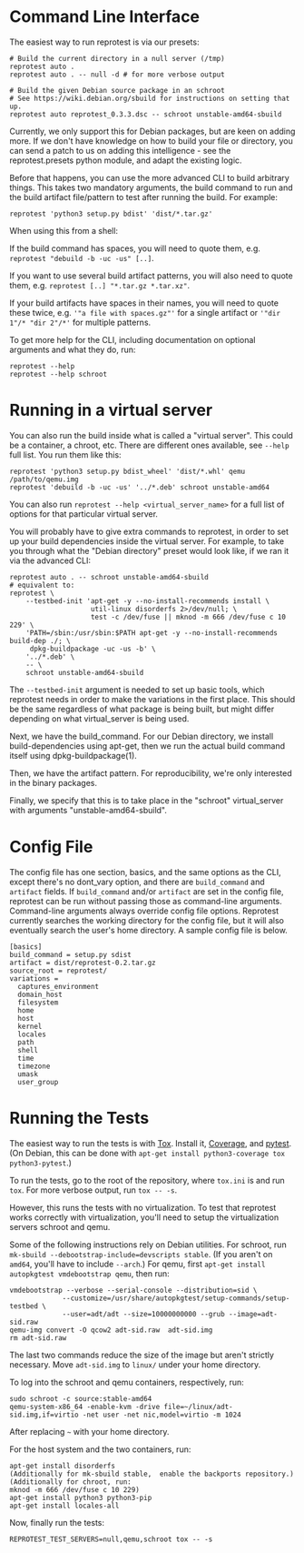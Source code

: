 Command Line Interface
======================

The easiest way to run reprotest is via our presets:

    # Build the current directory in a null server (/tmp)
    reprotest auto .
    reprotest auto . -- null -d # for more verbose output

    # Build the given Debian source package in an schroot
    # See https://wiki.debian.org/sbuild for instructions on setting that up.
    reprotest auto reprotest_0.3.3.dsc -- schroot unstable-amd64-sbuild

Currently, we only support this for Debian packages, but are keen on adding
more. If we don't have knowledge on how to build your file or directory, you
can send a patch to us on adding this intelligence - see the reprotest.presets
python module, and adapt the existing logic.

Before that happens, you can use the more advanced CLI to build arbitrary
things. This takes two mandatory arguments, the build command to run and the
build artifact file/pattern to test after running the build. For example:

    reprotest 'python3 setup.py bdist' 'dist/*.tar.gz'

When using this from a shell:

If the build command has spaces, you will need to quote them, e.g.
`reprotest "debuild -b -uc -us" [..]`.

If you want to use several build artifact patterns, you will also
need to quote them, e.g. `reprotest [..] "*.tar.gz *.tar.xz"`.

If your build artifacts have spaces in their names, you will need to
quote these twice, e.g. `'"a file with spaces.gz"'` for a single
artifact or `'"dir 1"/* "dir 2"/*'` for multiple patterns.

To get more help for the CLI, including documentation on optional
arguments and what they do, run:

    reprotest --help
    reprotest --help schroot


Running in a virtual server
===========================

You can also run the build inside what is called a "virtual server". This could
be a container, a chroot, etc. There are different ones available, see `--help`
full list. You run them like this:

    reprotest 'python3 setup.py bdist_wheel' 'dist/*.whl' qemu /path/to/qemu.img
    reprotest 'debuild -b -uc -us' '../*.deb' schroot unstable-amd64

You can also run `reprotest --help <virtual_server_name>` for a full list of
options for that particular virtual server.

You will probably have to give extra commands to reprotest, in order to set up
your build dependencies inside the virtual server. For example, to take you
through what the "Debian directory" preset would look like, if we ran it via
the advanced CLI:

    reprotest auto . -- schroot unstable-amd64-sbuild
    # equivalent to:
    reprotest \
        --testbed-init 'apt-get -y --no-install-recommends install \
                        util-linux disorderfs 2>/dev/null; \
                        test -c /dev/fuse || mknod -m 666 /dev/fuse c 10 229' \
        'PATH=/sbin:/usr/sbin:$PATH apt-get -y --no-install-recommends build-dep ./; \
         dpkg-buildpackage -uc -us -b' \
        '../*.deb' \
        -- \
        schroot unstable-amd64-sbuild

The `--testbed-init` argument is needed to set up basic tools, which reprotest
needs in order to make the variations in the first place. This should be the
same regardless of what package is being built, but might differ depending on
what virtual_server is being used.

Next, we have the build_command. For our Debian directory, we install
build-dependencies using apt-get, then we run the actual build command itself
using dpkg-buildpackage(1).

Then, we have the artifact pattern. For reproducibility, we're only interested
in the binary packages.

Finally, we specify that this is to take place in the "schroot" virtual_server
with arguments "unstable-amd64-sbuild".


Config File
===========

The config file has one section, basics, and the same options as the
CLI, except there's no dont_vary option, and there are `build_command`
and `artifact` fields.  If `build_command` and/or `artifact` are set
in the config file, reprotest can be run without passing those as
command-line arguments.  Command-line arguments always override config
file options.  Reprotest currently searches the working directory for
the config file, but it will also eventually search the user's home
directory.  A sample config file is below.

    [basics]
    build_command = setup.py sdist
    artifact = dist/reprotest-0.2.tar.gz
    source_root = reprotest/
    variations =
      captures_environment
      domain_host
      filesystem
      home
      host
      kernel
      locales
      path
      shell
      time
      timezone
      umask
      user_group



Running the Tests
=================

The easiest way to run the tests is with
[Tox](https://pypi.python.org/pypi/tox).  Install it,
[Coverage](https://pypi.python.org/pypi/coverage), and
[pytest](https://pypi.python.org/pypi/pytest).  (On Debian, this can
be done with `apt-get install python3-coverage tox python3-pytest`.)

To run the tests, go to the root of the repository, where `tox.ini` is
and run `tox`.  For more verbose output, run `tox -- -s`.

However, this runs the tests with no virtualization. To test that
reprotest works correctly with virtualization, you'll need to setup
the virtualization servers schroot and qemu.

Some of the following instructions rely on Debian utilities.  For
schroot, run `mk-sbuild --debootstrap-include=devscripts stable`.  (If
you aren't on `amd64`, you'll have to include `--arch`.)  For qemu,
first `apt-get install autopkgtest vmdebootstrap qemu`, then run:

    vmdebootstrap --verbose --serial-console --distribution=sid \
                 --customize=/usr/share/autopkgtest/setup-commands/setup-testbed \
                 --user=adt/adt --size=10000000000 --grub --image=adt-sid.raw
    qemu-img convert -O qcow2 adt-sid.raw  adt-sid.img
    rm adt-sid.raw

The last two commands reduce the size of the image but aren't strictly
necessary.  Move `adt-sid.img` to `linux/` under your home directory.

To log into the schroot and qemu containers, respectively, run:

    sudo schroot -c source:stable-amd64
    qemu-system-x86_64 -enable-kvm -drive file=~/linux/adt-sid.img,if=virtio -net user -net nic,model=virtio -m 1024

After replacing `~` with your home directory.

For the host system and the two containers, run:

    apt-get install disorderfs
    (Additionally for mk-sbuild stable,  enable the backports repository.)
    (Additionally for chroot, run:
    mknod -m 666 /dev/fuse c 10 229)
    apt-get install python3 python3-pip
    apt-get install locales-all

Now, finally run the tests:

    REPROTEST_TEST_SERVERS=null,qemu,schroot tox -- -s
